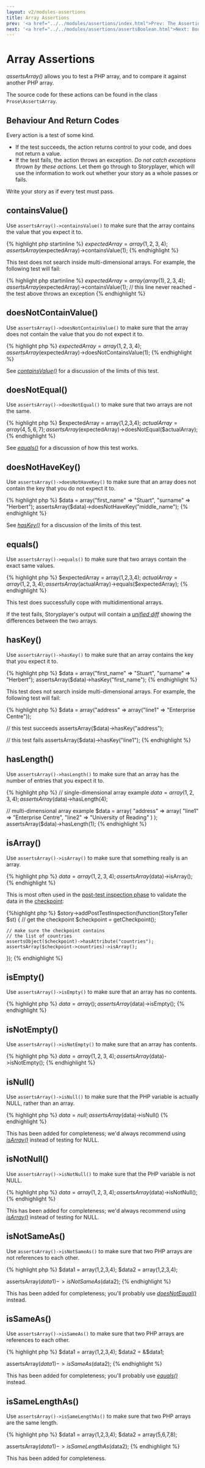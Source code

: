 ```yaml
---
layout: v2/modules-assertions
title: Array Assertions
prev: '<a href="../../modules/assertions/index.html">Prev: The Assertions Module</a>'
next: '<a href="../../modules/assertions/assertsBoolean.html">Next: Boolean Assertions</a>'
---
```


# Array Assertions

_assertsArray()_ allows you to test a PHP array, and to compare it against another PHP array.

The source code for these actions can be found in the class `Prose\AssertsArray`.

## Behaviour And Return Codes

Every action is a test of some kind.

* If the test succeeds, the action returns control to your code, and does not return a value.
* If the test fails, the action throws an exception. _Do not catch exceptions thrown by these actions._ Let them go through to Storyplayer, which will use the information to work out whether your story as a whole passes or fails.

Write your story as if every test must pass.

## containsValue()

Use `assertsArray()->containsValue()` to make sure that the array contains the value that you expect it to.

{% highlight php startinline %}
$expectedArray = array(1,2,3,4);
assertsArray($expectedArray)->containsValue(1);
{% endhighlight %}

This test does not search inside multi-dimensional arrays.  For example, the following test will fail:

{% highlight php startinline %}
$expectedArray = array(array(1), 2, 3, 4);
assertsArray($expectedArray)->containsValue(1);
// this line never reached - the test above throws an exception
{% endhighlight %}

## doesNotContainValue()

Use `assertsArray()->doesNotContainValue()` to make sure that the array does not contain the value that you do not expect it to.

{% highlight php %}
$expectedArray = array(1,2,3,4);
assertsArray($expectedArray)->doesNotContainsValue(1);
{% endhighlight %}

See _[containsValue()](#containsvalue)_ for a discussion of the limits of this test.

## doesNotEqual()

Use `assertsArray()->doesNotEqual()` to make sure that two arrays are not the same.

{% highlight php %}
$expectedArray = array(1,2,3,4);
$actualArray   = array(4,5,6,7);
assertsArray($expectedArray)->doesNotEqual($actualArray);
{% endhighlight %}

See _[equals()](#equals)_ for a discussion of how this test works.

## doesNotHaveKey()

Use `assertsArray()->doesNotHaveKey()` to make sure that an array does not contain the key that you do not expect it to.

{% highlight php %}
$data = array("first_name" => "Stuart", "surname" => "Herbert");
assertsArray($data)->doesNotHaveKey("middle_name");
{% endhighlight %}

See _[hasKey()](#haskey)_ for a discussion of the limits of this test.

## equals()

Use `assertsArray()->equals()` to make sure that two arrays contain the exact same values.

{% highlight php %}
$expectedArray = array(1,2,3,4);
$actualArray = array(1,2,3,4);
assertsArray($actualArray)->equals($expectedArray);
{% endhighlight %}

This test does successfully cope with multidimentional arrays.

If the test fails, Storyplayer's output will contain a _[unified diff](http://en.wikipedia.org/wiki/Diff#Unified_format)_ showing the differences between the two arrays.

## hasKey()

Use `assertsArray()->hasKey()` to make sure that an array contains the key that you expect it to.

{% highlight php %}
$data = array("first_name" => "Stuart", "surname" => "Herbert");
assertsArray($data)->hasKey("first_name");
{% endhighlight %}

This test does not search inside multi-dimensional arrays.  For example, the following test will fail:

{% highlight php %}
$data = array("address" => array("line1" => "Enterprise Centre"));

// this test succeeds
assertsArray($data)->hasKey("address");

// this test fails
assertsArray($data)->hasKey("line1");
{% endhighlight %}

## hasLength()

Use `assertsArray()->hasLength()` to make sure that an array has the number of entries that you expect it to.

{% highlight php %}
// single-dimensional array example
$data = array(1,2,3,4);
assertsArray($data)->hasLength(4);

// multi-dimensional array example
$data = array(
    "address" => array(
        "line1" => "Enterprise Centre",
        "line2" => "University of Reading"
    )
);
assertsArray($data)->hasLength(1);
{% endhighlight %}

## isArray()

Use `assertsArray()->isArray()` to make sure that something really is an array.

{% highlight php %}
$data = array(1,2,3,4);
assertsArray($data)->isArray();
{% endhighlight %}

This is most often used in the [post-test inspection phase](../../stories/post-test-inspection.html) to validate the data in the [checkpoint](../../stories/the-checkpoint.html):

{%highlight php %}
$story->addPostTestInspection(function(StoryTeller $st) {
    // get the checkpoint
    $checkpoint = getCheckpoint();

    // make sure the checkpoint contains
    // the list of countries
    assertsObject($checkpoint)->hasAttribute("countries");
    assertsArray($checkpoint->countries)->isArray();
});
{% endhighlight %}

## isEmpty()

Use `assertsArray()->isEmpty()` to make sure that an array has no contents.

{% highlight php %}
$data = array();
assertsArray($data)->isEmpty();
{% endhighlight %}

## isNotEmpty()

Use `assertsArray()->isNotEmpty()` to make sure that an array has contents.

{% highlight php %}
$data = array(1,2,3,4);
assertsArray($data)->isNotEmpty();
{% endhighlight %}

## isNull()

Use `assertsArray()->isNull()` to make sure that the PHP variable is actually NULL, rather than an array.

{% highlight php %}
$data = null;
assertsArray($data)->isNull()
{% endhighlight %}

This has been added for completeness; we'd always recommend using _[isArray()](#isarray)_ instead of testing for NULL.

## isNotNull()

Use `assertsArray()->isNotNull()` to make sure that the PHP variable is not NULL.

{% highlight php %}
$data = array(1,2,3,4);
assertsArray($data)->isNotNull();
{% endhighlight %}

This has been added for completeness; we'd always recommend using _[isArray()](#isarray)_ instead of testing for NULL.

## isNotSameAs()

Use `assertsArray()->isNotSameAs()` to make sure that two PHP arrays are not references to each other.

{% highlight php %}
$data1 = array(1,2,3,4);
$data2 = array(1,2,3,4);

assertsArray($data1)->isNotSameAs($data2);
{% endhighlight %}

This has been added for completeness; you'll probably use _[doesNotEqual()](#doesnotequal)_ instead.

## isSameAs()

Use `assertsArray()->isSameAs()` to make sure that two PHP arrays are references to each other.

{% highlight php %}
$data1 = array(1,2,3,4);
$data2 = &$data1;

assertsArray($data1)->isSameAs($data2);
{% endhighlight %}

This has been added for completeness; you'll probably use _[equals()](#equals)_ instead.

## isSameLengthAs()

Use `assertsArray()->isSameLengthAs()` to make sure that two PHP arrays are the same length.

{% highlight php %}
$data1 = array(1,2,3,4);
$data2 = array(5,6,7,8);

assertsArray($data1)->isSameLengthAs($data2);
{% endhighlight %}

This has been added for completeness.